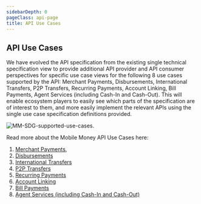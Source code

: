```yaml
---
sidebarDepth: 0
pageClass: api-page
title: API Use Cases
---
```


## API Use Cases
We have evolved the API specification from the existing single technical specification view to provide additional API provider and API consumer perspectives for specific use case views for the following 8 use cases supported by the API: Merchant Payments, Disbursements, International Transfers, P2P Transfers, Recurring Payments, Account Linking, Bill Payments, Agent Services (including Cash-In and Cash-Out).  This will enable ecosystem players to easily see which parts of the specification are of interest to them, and more easily implement the relevant APIs using the single use case specification definitions provided.

![MM-SDG-supported-use-cases](/images/MM-SDG-supported-use-cases-1024x158.jpg).

Read more about the Mobile Money API Use Сases here:

1. [Merchant Payments](/use-cases/merchant-payments),
2. [Disbursements](/use-cases/disbursements)
3. [International Transfers](/use-cases/international-transfers)
4. [P2P Transfers](/use-cases/p-2-p-transfers)
5. [Recurring Payments](/use-cases/recurring-payments)
6. [Account Linking](/use-cases/account-linking)
7. [Bill Payments](/use-cases/bill-payments)
8. [Agent Services (including Cash-In and Cash-Out)](/use-cases/agent-services (including Cash-In and Cash-Out))
